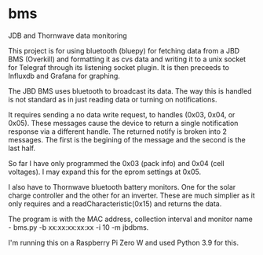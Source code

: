 # bms
JDB and Thornwave data monitoring

This project is for using bluetooth (bluepy) for fetching data from a JBD BMS (Overkill) and formatting it as cvs data and writing it to a unix socket for Telegraf through its listening socket plugin. It is then preceeds to Influxdb and Grafana for graphing.

The JBD BMS uses bluetooth to broadcast its data. The way this is handled is not standard as in just reading data or turning on notifications.

It requires sending a no data write request, to handles (0x03, 0x04, or 0x05). These messages cause the device to return a single notification response via a different handle. The returned notify is broken into 2 messages. The first is the begining of the message and the second is the last half.

So far I have only programmed the 0x03 (pack info) and 0x04 (cell voltages). I may expand this for the eprom settings at 0x05.

I also have to Thornwave bluetooth battery monitors. One for the solar charge controller and the other for an inverter. These are much simplier as it only requires and a readCharacteristic(0x15) and returns the data. 

The program is with the MAC address, collection interval and monitor name - bms.py -b xx:xx:xx:xx:xx -i 10 -m jbdbms.

I'm running this on a Raspberry Pi Zero W and used Python 3.9 for this.

